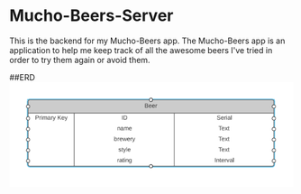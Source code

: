 # Mucho-Beers-Server
This is the backend for my Mucho-Beers app. The Mucho-Beers app is an application to help me keep track of all the awesome beers I've tried in order to try them again or avoid them.

##ERD
![ERD image](images/erdimage.png)
